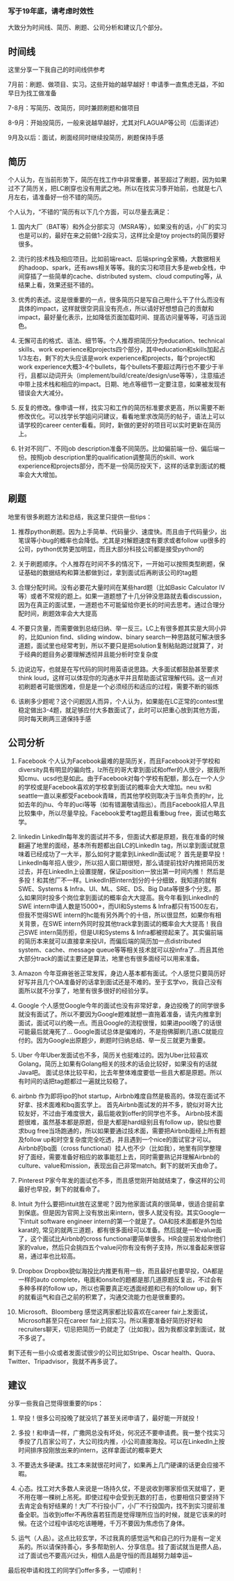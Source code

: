 ### 写于19年底，请考虑时效性

大致分为时间线、简历、刷题、公司分析和建议几个部分。

## 时间线

这里分享一下我自己的时间线供参考

7月前：刷题、做项目、实习。这些开始的越早越好！申请季一直焦虑无益，不如早日为找工做准备

7-8月：写简历、改简历，同时兼顾刷题和做项目

8-9月：开始投简历，一般来说越早越好，尤其对FLAGUAP等公司（后面详述）

9月及以后：面试，刷面经同时继续投简历，刷题保持手感

## 简历

个人认为，在当前形势下，简历在找工作中非常重要，甚至超过了刷题，因为如果过不了简历关，把LC刷穿也没有用武之地。所以在找实习季开始前，也就是七八月左右，请准备好一份不错的简历。

个人认为，“不错的”简历有以下几个方面，可以尽量去满足：

1. 国内大厂（BAT等）和外企分部实习（MSRA等），如果没有的话，小厂的实习也是可以的，最好在来之前做1-2段实习，这样比全是toy projects的简历要好很多。

2. 流行的技术栈及相应项目。比如前端react、后端spring全家桶，大数据相关的hadoop、spark，还有aws相关等等。我的实习和项目大多是web全栈，中间穿插了一些简单的cache、distributed system、cloud computing等，从结果上看，效果还挺不错的。

3. 优秀的表述。这是很重要的一点，很多简历只是写自己用什么干了什么而没有具体的impact，这样就很空洞且没有亮点，所以请好好想想自己的贡献和impact，最好量化表示，比如降低页面加载时间、提高访问量等等，可适当润色。

4. 无懈可击的格式、语法、细节等。个人推荐把简历分为education、technical skills、work experience和projects四个部分，其中education和skills加起占1/3左右，剩下的大头应该是work experience和projects，每个project和work experience大概3-4个bullets，每个bullets不要超过两行也不要少于半行，且都以动词开头（implement/build/create/design/use等等），注意描述中带上技术栈和相应的impact。日期、地点等细节一定要注意，如果被发现有错误会大大减分。

5. 反复的修改。像申请一样，找实习和工作的简历标准要求更高，所以需要不断修改优化。可以找学长学姐问问建议，看看地里求改简历的帖子，语法上可以请学校的career center看看。同时，新做的更好的项目可以实时更新在简历上。

6. 针对不同厂、不同job description准备不同简历。比如偏前端一份、偏后端一份。按照job description里的qualification调整简历的skill、work experience和projects部分，而不是一份简历投天下，这样的话拿到面试的概率会大大增加。

## 刷题

地里有很多刷题方法和总结，我这里只提供一些tips：

1. 推荐python刷题。因为上手简单、代码量少、速度快。而且由于代码量少，出笔误等小bug的概率也会降低。尤其是对解题速度有要求或者follow up很多的公司，python优势更加明显，而且大部分科技公司都是接受python的

2. 关于刷题顺序。个人推荐在时间不多的情况下，一开始可以按照类型刷题，保证基础的数据结构和算法都做到过，拿到面试后再刷该公司的tag题

3. 合理分配时间。没有必要花大量时间在某些hard题（比如Basic Calculator IV等）或者不常规的题上。如果一道题想了十几分钟没思路就去看discussion，因为在真正的面试里，一道题也不可能留给你更长的时间去思考。通过合理分配时间，刷题效率会大大提高

4. 不要只贪量，而需要做到总结归纳、举一反三。LC上有很多题其实是大同小异的，比如union find、sliding window、binary search一种思路就可解决很多道题，面试里也经常考到，所以不要只是把solution复制粘贴跑过就算了，对于经典的题目务必要理解透彻并且能分析时空复杂度

5. 边说边写，也就是在写代码的同时用英语说思路。大多面试都鼓励甚至要求think loud，这样可以体现你的沟通水平并且帮助面试官理解代码。这一点对初刷题者可能很困难，但是是一个必须经历和适应的过程，需要不断的锻炼

6. 该刷多少题呢？这个问题因人而异，个人认为，如果能在LC正常的contest里稳定做出3-4题，就足够应付大多数面试了，此时可以把重心放到其他方面，同时每天刷两三道保持手感

## 公司分析

1. Facebook
个人认为Facebook最难的是简历关，而且Facebook对于学校和diversity具有明显的偏向性，lz所在的哥大拿到面试和offer的人很少，据我所知cmu、ucsd也是如此。由于Facebook对每个学校有配额，那么在一个人少的学校或是Facebook喜欢的学校拿到面试的概率会大大增加。neu sv和seattle一直以来都受Facebook青睐，而其他学校则取决于当年负责的hr，比如去年的jhu、今年的uci等等（如有错漏敬请指出）。而且Facebook招人早且比较集中，所以尽量早投。Facebook爱考tag题且看重bug free，面试也略玄学。

2. linkedin
LinkedIn每年发的面试并不多，但面试大都是原题，我在准备的时候翻遍了地里的面经，基本所有题都出自LC的LinkedIn tag，所以拿到面试就意味着已经成功了一大半，那么如何才能拿到LinkedIn面试呢？
首先是要早投！LinkedIn每年招人很少，所以招人窗口期很短，那么请提前找好内推把简历发过去，并在LinkedIn上设置提醒，保证position一放出第一时间内推！
然后是多投！和其他厂不一样。LinkedIn把intern划分的十分细致，我知道的就有SWE、Systems & Infra、UI、ML、SRE、DS、Big Data等很多个分支。那么如果同时投多个岗位拿到面试的概率会大大提高。我今年看到LinkedIn的SWE intern申请人数是15000+，而UI和Systems & Infra都只有1500左右，但我不觉得SWE intern的hc能有另外两个的十倍，所以很显然，如果你有相关背景，在SWE intern外同时投其他track拿到面试的概率会大大提高！我自己SWE intern简历拒，但是UI和Systems & Infra都被捞起来了。其实偏前端的简历本来就可以直接拿来投UI，而偏后端的简历加一点distributed system、cache、message queue等等相关技术就可以投infra了…而且其他大部分track的面试主要还是算法，地里也有很多面经可以用来准备。

3. Amazon
今年亚麻爸爸正常发挥，身边人基本都有面试。个人感觉只要简历好好写并且几个OA准备好的话拿到面试还是不难的。至于玄学vo，我自己没有面所以就不分享了，地里有很多很好的经验分享。

4. Google
个人感觉Google今年的面试也没有非常好拿，身边投晚了的同学很多就没有面试了。所以不要因为Google题难就想一直拖着准备，请先内推拿到面试，面试可以约晚一点。而且Google的流程很慢，如果进pool晚了的话很可能最后就淹死了…
Google面试总体是偏难的，不是抱佛脚刷几道LC就能应付的。因为Google出原题少，刷题时归纳总结、举一反三就更为重要。

5. Uber
今年Uber发面试也不多，简历关也挺难过的。因为Uber比较喜欢Golang，简历上如果有Golang相关的技术的话会比较好，如果没有的话就Java吧。
面试总体比较平和，比去年整体难度要低一些且大都是原题。所以有时间的话把tag题都过一遍就比较稳了。

6. airbnb
作为即将ipo的hot startup，Airbnb难度自然是极高的。体现在面试不好拿、技术面难和bq面玄学上。
首先Airbnb面试发的并不多，貌似对哥大比较友好，不过由于难度很大，最后能收到offer的同学也不多。
Airbnb技术面题很难，虽然基本都是原题，但是大都是hard级别且有follow up，貌似也要求bug free当场跑通的，所以如果要通过技术面，需要把Airbnb面经上所有题及follow up和时空复杂度完全吃透，并且遇到一个nice的面试官才可以。
Airbnb的bq面（cross functional）挂人也不少（比如我），地里有同学整理好了面经，需要准备好相应的故事能怼上去，同时需要熟记并理解Airbnb的culture、value和mission，表现出自己非常match。剩下的就听天由命了。

7. Pinterest
P家今年发的面试也不多，而且感觉刚开始就结束了，像这样的公司最好也早投，剩下的就看命了。

8. Intuit
为什么要把intuit放在这里呢？因为他家面试真的很简单，很适合提前拿到保底。但是因为官网上没有放出来intern，很多人就没有投。其实Google一下intuit software engineer intern的第一个就是了。OA和技术面都是外包给karat的, 常见的就两三道题，都有很多面经可以准备。然后就是一轮value面了，这个面试比Airbnb的cross functional要简单很多。HR会提前发给你他们家的value，然后只会挑四五个value问你有没有例子支持，所以准备起来很容易，通过率也比较高。

9. Dropbox
Dropbox貌似海投比内推更有用一些，而且最好也要早投，OA都是一样的auto complete，电面和onsite的题都是那几道原题反复出，不过会有多种多样的follow up，所以也需要真正吃透面经题和已有的follow up，剩下的就看运气和自己之前的积累了，沟通交流能力也是很重要的。

10. Microsoft、Bloomberg
感觉这两家都比较喜欢在career fair上发面试，Microsoft甚至只在career fair上招实习。所以需要准备好简历好好和recruiters聊天，切忌把简历一扔就走了（比如我）。因为我都没拿到面试，就不多说了。

剩下还有一些小众或者发面试很少的公司比如Stripe、Oscar health、Quora、Twitter、Tripadvisor，我就不再多说了。

## 建议

分享一些我自己觉得很重要的tips：

1. 早投！很多公司投晚了就没坑了甚至关闭申请了，最好能一开就投！

2. 多投！和申请一样，广撒网总没有坏处，何况还不要申请费。我一整个找实习季投了几百家公司了，大公司找内推，小公司直接海投。可以在LinkedIn上按时间排序投刚放出来的intern，这样拿面试的概率更大

3. 不要选太多硬课。找工本来就很花时间了，如果再上几门硬课的话更会应接不暇。

4. 心态。找工对大多数人来说是一场持久仗，不是说收到哪家拒信天就塌了，更不用在哪一棵树上吊死。即使过程中会受到无数的打击，也要相信只要坚持下去肯定会有好结果的！大厂不行投小厂，小厂不行投国内，找不到实习提前准备全职。当收到offer不再欣喜若狂而是觉得理所应当的时候，就是它该来的时候。在这个过程中该吃吃该睡睡，千万不要因为焦虑伤了身体。

5. 运气（人品）。这点比较玄学，不过我真的感觉运气和自己的行为是有一定关系的。所以请保持善心，多多帮助别人、分享信息。挂了面试就当是攒人品，过了面试也不要高兴过头，相信人品是守恒的而且越努力越幸运~

最后祝申请和找工的同学们offer多多，一切顺利！
